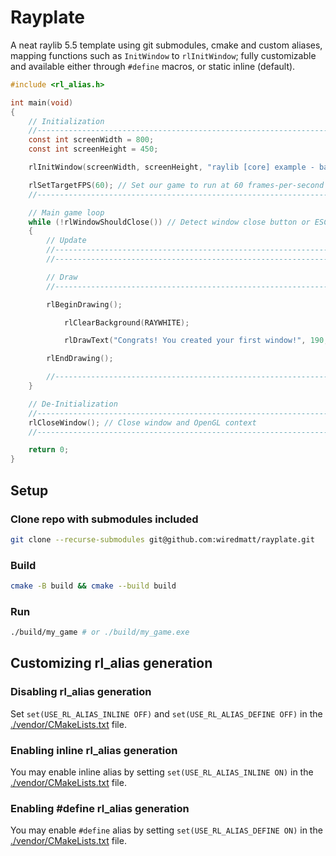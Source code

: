 # Rayplate

A neat raylib 5.5 template using git submodules, cmake and custom aliases, mapping functions such as `InitWindow` to `rlInitWindow`; fully customizable and available either through `#define` macros, or static inline (default).

```c
#include <rl_alias.h>

int main(void)
{
    // Initialization
    //--------------------------------------------------------------------------------------
    const int screenWidth = 800;
    const int screenHeight = 450;

    rlInitWindow(screenWidth, screenHeight, "raylib [core] example - basic window");

    rlSetTargetFPS(60); // Set our game to run at 60 frames-per-second
    //--------------------------------------------------------------------------------------

    // Main game loop
    while (!rlWindowShouldClose()) // Detect window close button or ESC key
    {
        // Update
        //----------------------------------------------------------------------------------
        //----------------------------------------------------------------------------------

        // Draw
        //----------------------------------------------------------------------------------

        rlBeginDrawing();

            rlClearBackground(RAYWHITE);

            rlDrawText("Congrats! You created your first window!", 190, 200, 20, LIGHTGRAY);

        rlEndDrawing();

        //----------------------------------------------------------------------------------
    }

    // De-Initialization
    //--------------------------------------------------------------------------------------
    rlCloseWindow(); // Close window and OpenGL context
    //--------------------------------------------------------------------------------------

    return 0;
}
```

## Setup

### Clone repo with submodules included

```sh
git clone --recurse-submodules git@github.com:wiredmatt/rayplate.git
```

### Build

```sh
cmake -B build && cmake --build build
```

### Run

```sh
./build/my_game # or ./build/my_game.exe
```

## Customizing rl_alias generation

### Disabling rl_alias generation

Set `set(USE_RL_ALIAS_INLINE OFF)` and `set(USE_RL_ALIAS_DEFINE OFF)` in the [./vendor/CMakeLists.txt](./vendor/CMakeLists.txt) file.

### Enabling inline rl_alias generation

You may enable inline alias by setting `set(USE_RL_ALIAS_INLINE ON)` in the [./vendor/CMakeLists.txt](./vendor/CMakeLists.txt) file.

### Enabling \#define rl_alias generation

You may enable `#define` alias by setting `set(USE_RL_ALIAS_DEFINE ON)` in the [./vendor/CMakeLists.txt](./vendor/CMakeLists.txt) file.
